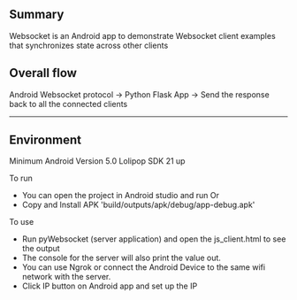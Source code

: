 Summary
-
Websocket is an Android app to demonstrate Websocket client examples that synchronizes state across other clients

Overall flow
-
Android Websocket protocol -> Python Flask App -> Send the response back to all the connected clients

--------------------------------------------------

Environment
-
Minimum Android Version 5.0 Lolipop SDK 21 up

To run
- You can open the project in Android studio and run 
Or
- Copy and Install APK 'build/outputs/apk/debug/app-debug.apk'

To use
- Run pyWebsocket (server application) and open the js_client.html to see the output
- The console for the server will also print the value out.
- You can use Ngrok or connect the Android Device to the same wifi network with the server.
- Click IP button on Android app and set up the IP
